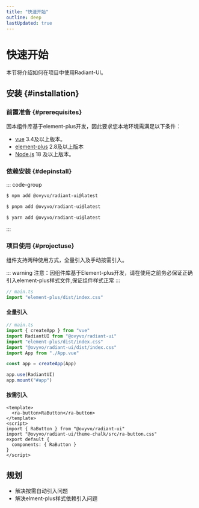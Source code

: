 ```yaml
---
title: "快速开始"
outline: deep
lastUpdated: true
---
```


# 快速开始

本节将介绍如何在项目中使用Radiant-UI。

## 安装 {#installation}

### 前置准备 {#prerequisites}

因本组件库基于element-plus开发，因此要求您本地环境需满足以下条件：

- [vue](https://en.wikipedia.org/wiki/Markdown) 3.4及以上版本。
- [element-plus](https://element-plus.org/zh-CN/) 2.8及以上版本
- [Node.js](https://nodejs.org/) 18 及以上版本。

### 依赖安装 {#depinstall}

::: code-group

```sh [npm]
$ npm add @ovyvo/radiant-ui@latest
```

```sh [pnpm]
$ pnpm add @ovyvo/radiant-ui@latest
```

```sh [yarn]
$ yarn add @ovyvo/radiant-ui@latest
```

:::

### 项目使用 {#projectuse}

组件支持两种使用方式，全量引入及手动按需引入。

::: warning
注意：因组件库基于Element-plus开发，请在使用之前务必保证正确引入element-plus样式文件,保证组件样式正常
:::

```javascript
// main.ts
import "element-plus/dist/index.css"
```

#### 全量引入

```javascript
// main.ts
import { createApp } from "vue"
import RadiantUI from "@ovyvo/radiant-ui"
import "element-plus/dist/index.css"
import "@ovyvo/radiant-ui/dist/index.css"
import App from "./App.vue"

const app = createApp(App)

app.use(RadiantUI)
app.mount("#app")
```

#### 按需引入

```vue
<template>
  <ra-button>RaButton</ra-button>
</template>
<script>
import { RaButton } from "@ovyvo/radiant-ui"
import "@ovyvo/radiant-ui/theme-chalk/src/ra-button.css"
export default {
  components: { RaButton }
}
</script>
```

## 规划

- 解决按需自动引入问题
- 解决elment-plus样式依赖引入问题
